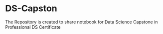 # DS-Capston
The Repository is created to share notebook for Data Science Capstone in Professional DS Certificate
